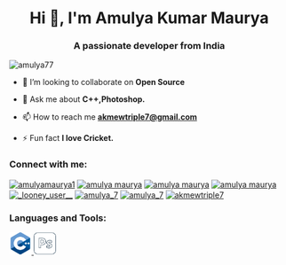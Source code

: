 <h1 align="center">Hi 👋, I'm Amulya Kumar Maurya</h1>
<h3 align="center">A passionate developer from India</h3>

<p align="left"> <img src="https://komarev.com/ghpvc/?username=amulya77&label=Profile%20views&color=0e75b6&style=flat" alt="amulya77" /> </p>

- 👯 I’m looking to collaborate on **Open Source**

- 💬 Ask me about **C++,Photoshop.**

- 📫 How to reach me **akmewtriple7@gmail.com**

- ⚡ Fun fact **I love Cricket.**

<h3 align="left">Connect with me:</h3>
<p align="left">
<a href="https://twitter.com/amulyamaurya1" target="blank"><img align="center" src="https://raw.githubusercontent.com/rahuldkjain/github-profile-readme-generator/neutral-icons/src/images/icons/Social/twitter.svg" alt="amulyamaurya1" height="30" width="40" /></a>
<a href="https://www.linkedin.com/in/amulya-maurya-25b8621bb/" target="blank"><img align="center" src="https://raw.githubusercontent.com/rahuldkjain/github-profile-readme-generator/neutral-icons/src/images/icons/Social/linked-in-alt.svg" alt="amulya maurya" height="30" width="40" /></a>
<a href="https://stackoverflow.com/users/15206627/amulya-maurya" target="blank"><img align="center" src="https://raw.githubusercontent.com/rahuldkjain/github-profile-readme-generator/neutral-icons/src/images/icons/Social/stack-overflow.svg" alt="amulya maurya" height="30" width="40" /></a>
<a href="https://www.facebook.com/amulya.maurya.9/" target="blank"><img align="center" src="https://raw.githubusercontent.com/rahuldkjain/github-profile-readme-generator/neutral-icons/src/images/icons/Social/facebook.svg" alt="amulya maurya" height="30" width="40" /></a>
<a href="https://instagram.com/_looney_user__" target="blank"><img align="center" src="https://raw.githubusercontent.com/rahuldkjain/github-profile-readme-generator/neutral-icons/src/images/icons/Social/instagram.svg" alt="_looney_user__" height="30" width="40" /></a>
<a href="https://www.codechef.com/users/amulya_7" target="blank"><img align="center" src="https://cdn.jsdelivr.net/npm/simple-icons@3.1.0/icons/codechef.svg" alt="amulya_7" height="30" width="40" /></a>
<a href="https://www.hackerrank.com/amulya_7" target="blank"><img align="center" src="https://raw.githubusercontent.com/rahuldkjain/github-profile-readme-generator/neutral-icons/src/images/icons/Social/hackerrank.svg" alt="amulya_7" height="30" width="40" /></a>
<a href="https://auth.geeksforgeeks.org/user/akmewtriple7" target="blank"><img align="center" src="https://raw.githubusercontent.com/rahuldkjain/github-profile-readme-generator/neutral-icons/src/images/icons/Social/geeks-for-geeks.svg" alt="akmewtriple7" height="30" width="40" /></a>
</p>

<h3 align="left">Languages and Tools:</h3>
<p align="left"> <a href="https://www.w3schools.com/cpp/" target="_blank"> <img src="https://raw.githubusercontent.com/devicons/devicon/master/icons/cplusplus/cplusplus-original.svg" alt="cplusplus" width="40" height="40"/> </a> <a href="https://www.photoshop.com/en" target="_blank"> <img src="https://raw.githubusercontent.com/devicons/devicon/master/icons/photoshop/photoshop-line.svg" alt="photoshop" width="40" height="40"/> </a> </p>

